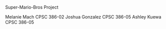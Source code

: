 Super-Mario-Bros Project

Melanie Mach CPSC 386-02
Joshua Gonzalez CPSC 386-05
Ashley Kuewa CPSC 386-05
